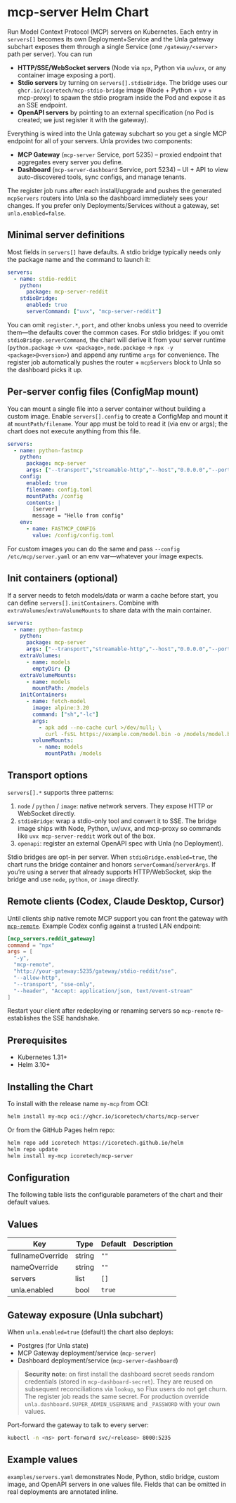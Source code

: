 # mcp-server Helm Chart

Run Model Context Protocol (MCP) servers on Kubernetes. Each entry in
`servers[]` becomes its own Deployment+Service and the Unla gateway subchart
exposes them through a single Service (one `/gateway/<server>` path per server).
You can run

- **HTTP/SSE/WebSocket servers** (Node via `npx`, Python via `uv`/`uvx`, or any
  container image exposing a port).
- **Stdio servers** by turning on `servers[].stdioBridge`. The bridge uses our
  `ghcr.io/icoretech/mcp-stdio-bridge` image (Node + Python + uv + mcp-proxy)
  to spawn the stdio program inside the Pod and expose it as an SSE endpoint.
- **OpenAPI servers** by pointing to an external specification (no Pod is
  created; we just register it with the gateway).

Everything is wired into the Unla gateway subchart so you get a single MCP
endpoint for all of your servers. Unla provides two components:

- **MCP Gateway** (`mcp-server` Service, port 5235) – proxied endpoint that
  aggregates every server you define.
- **Dashboard** (`mcp-server-dashboard` Service, port 5234) – UI + API to view
  auto-discovered tools, sync configs, and manage tenants.

The register job runs after each install/upgrade and pushes the generated
`mcpServers` routers into Unla so the dashboard immediately sees your changes.
If you prefer only Deployments/Services without a gateway, set
`unla.enabled=false`.

## Minimal server definitions

Most fields in `servers[]` have defaults. A stdio bridge typically needs only
the package name and the command to launch it:

```yaml
servers:
  - name: stdio-reddit
    python:
      package: mcp-server-reddit
    stdioBridge:
      enabled: true
      serverCommand: ["uvx", "mcp-server-reddit"]
```

You can omit `register.*`, `port`, and other knobs unless you need to override
them—the defaults cover the common cases. For stdio bridges: if you omit
`stdioBridge.serverCommand`, the chart will derive it from your server runtime
(`python.package` → `uvx <package>`, `node.package` → `npx -y <package>@<version>`)
and append any runtime `args` for convenience. The register job automatically
pushes the router + `mcpServers` block to Unla so the dashboard picks it up.

## Per‑server config files (ConfigMap mount)

You can mount a single file into a server container without building a custom
image. Enable `servers[].config` to create a ConfigMap and mount it at
`mountPath/filename`. Your app must be told to read it (via env or args); the
chart does not execute anything from this file.

```yaml
servers:
  - name: python-fastmcp
    python:
      package: mcp-server
      args: ["--transport","streamable-http","--host","0.0.0.0","--port","3000"]
    config:
      enabled: true
      filename: config.toml
      mountPath: /config
      contents: |
        [server]
        message = "Hello from config"
    env:
      - name: FASTMCP_CONFIG
        value: /config/config.toml
```

For custom images you can do the same and pass `--config /etc/mcp/server.yaml`
or an env var—whatever your image expects.

## Init containers (optional)

If a server needs to fetch models/data or warm a cache before start, you can
define `servers[].initContainers`. Combine with `extraVolumes`/`extraVolumeMounts`
to share data with the main container.

```yaml
servers:
  - name: python-fastmcp
    python:
      package: mcp-server
      args: ["--transport","streamable-http","--host","0.0.0.0","--port","3000"]
    extraVolumes:
      - name: models
        emptyDir: {}
    extraVolumeMounts:
      - name: models
        mountPath: /models
    initContainers:
      - name: fetch-model
        image: alpine:3.20
        command: ["sh","-lc"]
        args:
          - apk add --no-cache curl >/dev/null; \
            curl -fsSL https://example.com/model.bin -o /models/model.bin
        volumeMounts:
          - name: models
            mountPath: /models
```

## Transport options

`servers[].*` supports three patterns:

1. `node` / `python` / `image`: native network servers. They expose HTTP or
   WebSocket directly.
2. `stdioBridge`: wrap a stdio-only tool and convert it to SSE. The bridge image
   ships with Node, Python, uv/uvx, and mcp-proxy so commands like
   `uvx mcp-server-reddit` work out of the box.
3. `openapi`: register an external OpenAPI spec with Unla (no Deployment).

Stdio bridges are opt-in per server. When `stdioBridge.enabled=true`, the chart
runs the bridge container and honors `serverCommand`/`serverArgs`. If you’re
using a server that already supports HTTP/WebSocket, skip the bridge and use
`node`, `python`, or `image` directly.

## Remote clients (Codex, Claude Desktop, Cursor)

Until clients ship native remote MCP support you can front the gateway with
[`mcp-remote`](https://www.npmjs.com/package/mcp-remote`). Example Codex config
against a trusted LAN endpoint:

```toml
[mcp_servers.reddit_gateway]
command = "npx"
args = [
  "-y",
  "mcp-remote",
  "http://your-gateway:5235/gateway/stdio-reddit/sse",
  "--allow-http",
  "--transport", "sse-only",
  "--header", "Accept: application/json, text/event-stream"
]
```

Restart your client after redeploying or renaming servers so `mcp-remote`
re-establishes the SSE handshake.

## Prerequisites

- Kubernetes 1.31+
- Helm 3.10+

## Installing the Chart

To install with the release name `my-mcp` from OCI:

```bash
helm install my-mcp oci://ghcr.io/icoretech/charts/mcp-server
```

Or from the GitHub Pages helm repo:

```bash
helm repo add icoretech https://icoretech.github.io/helm
helm repo update
helm install my-mcp icoretech/mcp-server
```

## Configuration

The following table lists the configurable parameters of the chart and their
default values.

<!-- markdownlint-disable MD013 -->
## Values

| Key | Type | Default | Description |
|-----|------|---------|-------------|
| fullnameOverride | string | `""` |  |
| nameOverride | string | `""` |  |
| servers | list | `[]` |  |
| unla.enabled | bool | `true` |  |
<!-- markdownlint-enable MD013 -->

## Gateway exposure (Unla subchart)

When `unla.enabled=true` (default) the chart also deploys:

- Postgres (for Unla state)
- MCP Gateway deployment/service (`mcp-server`)
- Dashboard deployment/service (`mcp-server-dashboard`)

> **Security note**: on first install the dashboard secret seeds random
> credentials (stored in `mcp-dashboard-secret`). They are reused on subsequent
> reconciliations via `lookup`, so Flux users do not get churn. The register job
> reads the same secret. For production override
> `unla.dashboard.SUPER_ADMIN_USERNAME` and `_PASSWORD` with your own values.

Port-forward the gateway to talk to every server:

```bash
kubectl -n <ns> port-forward svc/<release> 8000:5235
```

## Example values

`examples/servers.yaml` demonstrates Node, Python, stdio bridge, custom image,
and OpenAPI servers in one values file. Fields that can be omitted in real
deployments are annotated inline.
